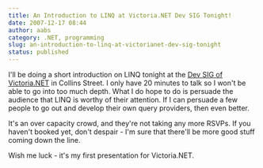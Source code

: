 ```yaml
---
title: An Introduction to LINQ at Victoria.NET Dev SIG Tonight!
date: 2007-12-17 08:44
author: aabs
category: .NET, programming
slug: an-introduction-to-linq-at-victorianet-dev-sig-tonight
status: published
---
```


I'll be doing a short introduction on LINQ tonight at the [Dev SIG of Victoria.NET](http://www.victoriadotnet.com.au/vic-victorianet-dev-sig-formed/vic-victorianet-dev-sig-events.aspx) in Collins Street. I only have 20 minutes to talk so I won't be able to go into too much depth. What I do hope to do is persuade the audience that LINQ is worthy of their attention. If I can persuade a few people to go out and develop their own query providers, then even better.

It's an over capacity crowd, and they're not taking any more RSVPs. If you haven't booked yet, don't despair - I'm sure that there'll be more good stuff coming down the line.

Wish me luck - it's my first presentation for Victoria.NET.
